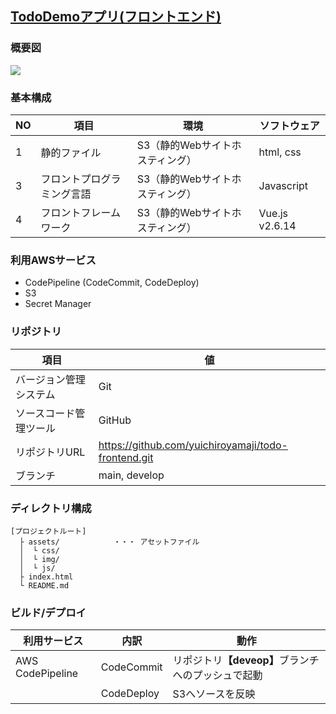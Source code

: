 ## <u>TodoDemoアプリ(フロントエンド)</u>

### 概要図

<img src="https://databucketyamaji.s3.us-east-2.amazonaws.com/images/frontend.png">

### 基本構成

|NO|項目|環境|ソフトウェア|
|--|--|--|--|
|1|静的ファイル|S3（静的Webサイトホスティング）|html, css|
|3|フロントプログラミング言語|S3（静的Webサイトホスティング）|Javascript|
|4|フロントフレームワーク|S3（静的Webサイトホスティング）|Vue.js v2.6.14|

### 利用AWSサービス

- CodePipeline (CodeCommit, CodeDeploy)
- S3
- Secret Manager

### リポジトリ

|項目|値|
|--|--|
|バージョン管理システム|Git|
|ソースコード管理ツール|GitHub|
|リポジトリURL|https://github.com/yuichiroyamaji/todo-frontend.git|
|ブランチ|main, develop|

### ディレクトリ構成

```
[プロジェクトルート]
  ├ assets/            ・・・ アセットファイル
  │  └ css/
  │  └ img/
  │  └ js/
  ├ index.html
  └ README.md
```

### ビルド/デプロイ

|利用サービス|内訳|動作|
|--|--|--|
|AWS CodePipeline|CodeCommit|リポジトリ<b>【deveop】</b>ブランチへのプッシュで起動|
||CodeDeploy|S3へソースを反映|